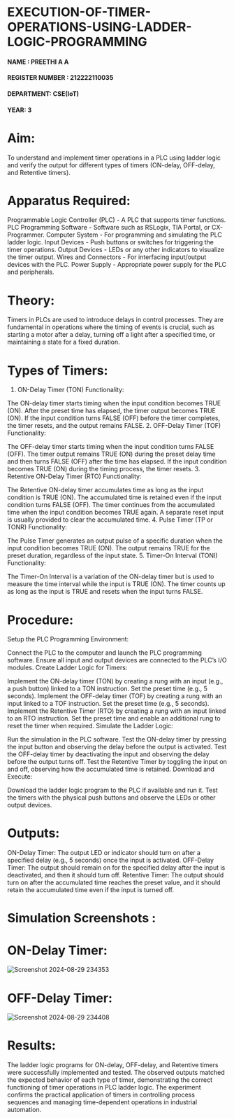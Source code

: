 # EXECUTION-OF-TIMER-OPERATIONS-USING-LADDER-LOGIC-PROGRAMMING


 #### NAME : PREETHI A A
 #### REGISTER NUMBER : 212222110035
 #### DEPARTMENT: CSE(IoT) 
 #### YEAR: 3 

 
# Aim:
To understand and implement timer operations in a PLC using ladder logic and verify the output for different types of timers (ON-delay, OFF-delay, and Retentive timers).

# Apparatus Required:
Programmable Logic Controller (PLC) - A PLC that supports timer functions.
PLC Programming Software - Software such as RSLogix, TIA Portal, or CX-Programmer.
Computer System - For programming and simulating the PLC ladder logic.
Input Devices - Push buttons or switches for triggering the timer operations.
Output Devices - LEDs or any other indicators to visualize the timer output.
Wires and Connectors - For interfacing input/output devices with the PLC.
Power Supply - Appropriate power supply for the PLC and peripherals.
# Theory:
Timers in PLCs are used to introduce delays in control processes. They are fundamental in operations where the timing of events is crucial, 
such as starting a motor after a delay, turning off a light after a specified time, or maintaining a state for a fixed duration.

# Types of Timers:
 1. ON-Delay Timer (TON)
Functionality:

The ON-delay timer starts timing when the input condition becomes TRUE (ON).
After the preset time has elapsed, the timer output becomes TRUE (ON).
If the input condition turns FALSE (OFF) before the timer completes, the timer resets, and the output remains FALSE.
2. OFF-Delay Timer (TOF)
Functionality:

The OFF-delay timer starts timing when the input condition turns FALSE (OFF).
The timer output remains TRUE (ON) during the preset delay time and then turns FALSE (OFF) after the time has elapsed.
If the input condition becomes TRUE (ON) during the timing process, the timer resets.
3. Retentive ON-Delay Timer (RTO)
Functionality:

The Retentive ON-delay timer accumulates time as long as the input condition is TRUE (ON).
The accumulated time is retained even if the input condition turns FALSE (OFF).
The timer continues from the accumulated time when the input condition becomes TRUE again.
A separate reset input is usually provided to clear the accumulated time.
4. Pulse Timer (TP or TONR)
Functionality:

The Pulse Timer generates an output pulse of a specific duration when the input condition becomes TRUE (ON).
The output remains TRUE for the preset duration, regardless of the input state.
5. Timer-On Interval (TONI)
Functionality:

The Timer-On Interval is a variation of the ON-delay timer but is used to measure the time interval while the input is TRUE (ON).
The timer counts up as long as the input is TRUE and resets when the input turns FALSE.

 
# Procedure:
Setup the PLC Programming Environment:

Connect the PLC to the computer and launch the PLC programming software.
Ensure all input and output devices are connected to the PLC’s I/O modules.
Create Ladder Logic for Timers:

Implement the ON-delay timer (TON) by creating a rung with an input (e.g., a push button) linked to a TON instruction. Set the preset time (e.g., 5 seconds).
Implement the OFF-delay timer (TOF) by creating a rung with an input linked to a TOF instruction. Set the preset time (e.g., 5 seconds).
Implement the Retentive Timer (RTO) by creating a rung with an input linked to an RTO instruction. Set the preset time and enable an additional rung to reset the timer when required.
Simulate the Ladder Logic:

Run the simulation in the PLC software.
Test the ON-delay timer by pressing the input button and observing the delay before the output is activated.
Test the OFF-delay timer by deactivating the input and observing the delay before the output turns off.
Test the Retentive Timer by toggling the input on and off, observing how the accumulated time is retained.
Download and Execute:

Download the ladder logic program to the PLC if available and run it.
Test the timers with the physical push buttons and observe the LEDs or other output devices.
#   Outputs:
ON-Delay Timer: The output LED or indicator should turn on after a specified delay (e.g., 5 seconds) once the input is activated.
OFF-Delay Timer: The output should remain on for the specified delay after the input is deactivated, and then it should turn off.
Retentive Timer: The output should turn on after the accumulated time reaches the preset value, and it should retain the accumulated time even if the input is turned off.


# Simulation Screenshots :

# ON-Delay Timer:

![Screenshot 2024-08-29 234353](https://github.com/user-attachments/assets/c609b744-5b3a-4809-af86-b7a8d7f2c805)

# OFF-Delay Timer:

![Screenshot 2024-08-29 234408](https://github.com/user-attachments/assets/33128ca8-ec66-4d8c-b23a-fa7855e217ea)

# Results:
The ladder logic programs for ON-delay, OFF-delay, and Retentive timers were successfully implemented and tested.
The observed outputs matched the expected behavior of each type of timer, demonstrating the correct functioning of timer operations in PLC ladder logic.
The experiment confirms the practical application of timers in controlling process sequences and managing time-dependent operations in industrial automation.
